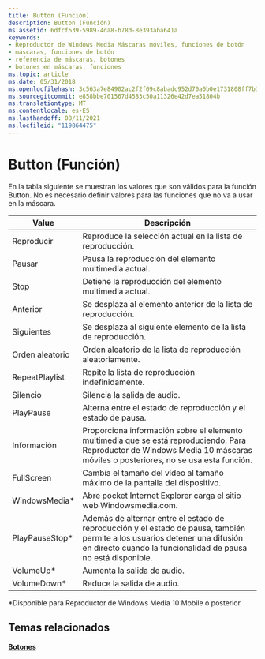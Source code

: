 ```yaml
---
title: Button (Función)
description: Button (Función)
ms.assetid: 6dfcf639-5989-4da8-b78d-8e393aba641a
keywords:
- Reproductor de Windows Media Máscaras móviles, funciones de botón
- máscaras, funciones de botón
- referencia de máscaras, botones
- botones en máscaras, funciones
ms.topic: article
ms.date: 05/31/2018
ms.openlocfilehash: 3c563a7e84902ac2f2f09c8abadc952d70a0b0e1731808ff7b308dc4f1106e65
ms.sourcegitcommit: e858bbe701567d4583c50a11326e42d7ea51804b
ms.translationtype: MT
ms.contentlocale: es-ES
ms.lasthandoff: 08/11/2021
ms.locfileid: "119864475"
---
```

# <a name="button-function"></a>Button (Función)

En la tabla siguiente se muestran los valores que son válidos para la función Button. No es necesario definir valores para las funciones que no va a usar en la máscara.



| Value           | Descripción                                                                                                                                                  |
|-----------------|--------------------------------------------------------------------------------------------------------------------------------------------------------------|
| Reproducir            | Reproduce la selección actual en la lista de reproducción.                                                                                                                 |
| Pausar           | Pausa la reproducción del elemento multimedia actual.                                                                                                                   |
| Stop            | Detiene la reproducción del elemento multimedia actual.                                                                                                                    |
| Anterior            | Se desplaza al elemento anterior de la lista de reproducción.                                                                                                                  |
| Siguientes            | Se desplaza al siguiente elemento de la lista de reproducción.                                                                                                                      |
| Orden aleatorio         | Orden aleatorio de la lista de reproducción aleatoriamente.                                                                                                                              |
| RepeatPlaylist  | Repite la lista de reproducción indefinidamente.                                                                                                                           |
| Silencio            | Silencia la salida de audio.                                                                                                                                   |
| PlayPause       | Alterna entre el estado de reproducción y el estado de pausa.                                                                                                          |
| Información            | Proporciona información sobre el elemento multimedia que se está reproduciendo. Para Reproductor de Windows Media 10 máscaras móviles o posteriores, no se usa esta función.                     |
| FullScreen      | Cambia el tamaño del vídeo al tamaño máximo de la pantalla del dispositivo.                                                                                                 |
| WindowsMedia\*  | Abre pocket Internet Explorer carga el sitio web Windowsmedia.com.                                                                                       |
| PlayPauseStop\* | Además de alternar entre el estado de reproducción y el estado de pausa, también permite a los usuarios detener una difusión en directo cuando la funcionalidad de pausa no está disponible. |
| VolumeUp\*      | Aumenta la salida de audio.                                                                                                                                  |
| VolumeDown\*    | Reduce la salida de audio.                                                                                                                                  |



 

\*Disponible para Reproductor de Windows Media 10 Mobile o posterior.

## <a name="related-topics"></a>Temas relacionados

<dl> <dt>

[**Botones**](buttons.md)
</dt> </dl>

 

 





